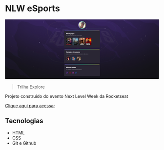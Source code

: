 # NLW eSports

![preview](./.github/preview.png)

> Trilha Explore

Projeto construido do evento Next Level Week da Rocketseat

[Clique aqui para acessar](https://dlmarinho.github.io/NLW--eSports)

## Tecnologias

- HTML
- CSS
- Git e Github